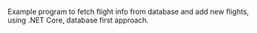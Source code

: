 Example program to fetch flight info from database and add new flights, using .NET Core, database first approach.
